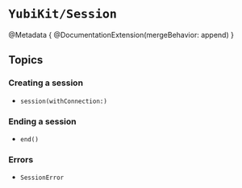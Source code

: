 # ``YubiKit/Session``

@Metadata {
    @DocumentationExtension(mergeBehavior: append)
}

## Topics

### Creating a session

- ``session(withConnection:)``

### Ending a session

- ``end()``

### Errors

- ``SessionError``
